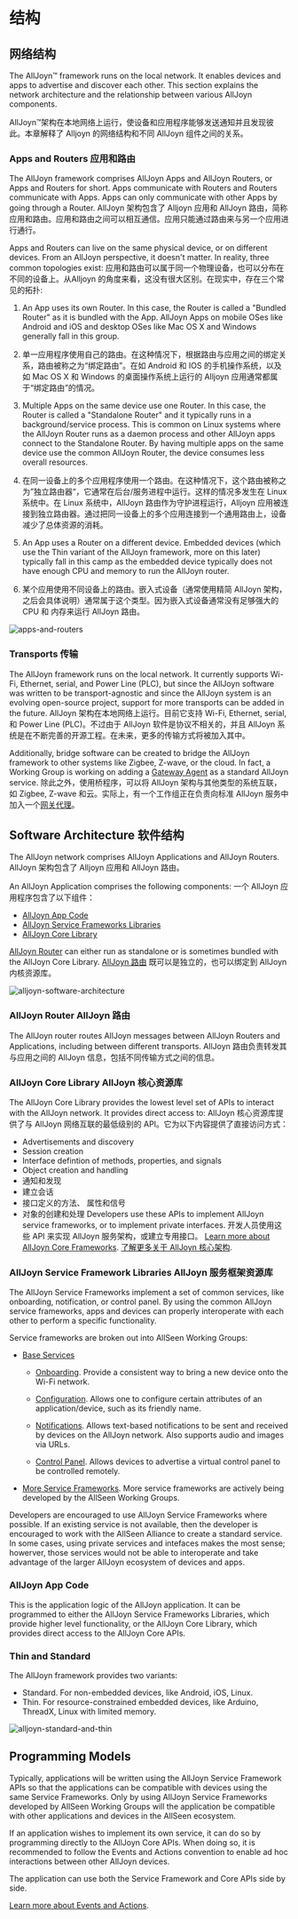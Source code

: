 # 结构

## 网络结构

The AllJoyn&trade; framework runs on the local network. 
It enables devices and apps to advertise and discover 
each other. This section explains the network architecture 
and the relationship between various AllJoyn components.

AllJoyn&trade;架构在本地网络上运行，使设备和应用程序能够发送通知并且发现彼此。本章解释了 Alljoyn 的网络结构和不同 AllJoyn 组件之间的关系。


### Apps and Routers 应用和路由

The AllJoyn framework comprises AllJoyn Apps and AllJoyn 
Routers, or Apps and Routers for short. Apps communicate 
with Routers and Routers communicate with Apps. Apps can 
only communicate with other Apps by going through a Router.
AllJoyn 架构包含了 Alljoyn 应用和 AllJoyn 路由，简称应用和路由。应用和路由之间可以相互通信。应用只能通过路由来与另一个应用进行通行。

Apps and Routers can live on the same physical device, or 
on different devices. From an AllJoyn perspective, it doesn't 
matter.  In reality, three common topologies exist:
应用和路由可以属于同一个物理设备，也可以分布在不同的设备上。从Alljoyn 的角度来看，这没有很大区别。在现实中，存在三个常见的拓扑:
1. An App uses its own Router. In this case, the Router is
called a "Bundled Router" as it is bundled with the App. AllJoyn
Apps on mobile OSes like Android and iOS and desktop OSes like
Mac OS X and Windows generally fall in this group.
1. 单一应用程序使用自己的路由。在这种情况下，根据路由与应用之间的绑定关系，路由被称之为“绑定路由”。在如 Android 和 IOS 的手机操作系统，以及如 Mac OS X 和 Windows 的桌面操作系统上运行的 Alljoyn 应用通常都属于“绑定路由”的情况。

2. Multiple Apps on the same device use one Router.  In this 
case, the Router is called a "Standalone Router" and it 
typically runs in a background/service process.  This is 
common on Linux systems where the AllJoyn Router runs as a 
daemon process and other AllJoyn apps connect to the Standalone 
Router. By having multiple apps on the same device use the 
common AllJoyn Router, the device consumes less overall resources.
2. 在同一设备上的多个应用程序使用一个路由。在这种情况下，这个路由被称之为”独立路由器“，它通常在后台/服务进程中运行。这样的情况多发生在 Linux 系统中。在 Linux 系统中，AllJoyn 路由作为守护进程运行，Alljoyn 应用被连接到独立路由器。通过把同一设备上的多个应用连接到一个通用路由上，设备减少了总体资源的消耗。
3. An App uses a Router on a different device. Embedded 
devices (which use the Thin variant of the AllJoyn framework, 
more on this later) typically fall in this camp as the embedded 
device typically does not have enough CPU and memory to run 
the AllJoyn router.
3. 某个应用使用不同设备上的路由。嵌入式设备（通常使用精简 AllJoyn 架构，之后会具体说明）通常属于这个类型。因为嵌入式设备通常没有足够强大的 CPU 和 内存来运行 AllJoyn 路由。

![apps-and-routers][apps-and-routers]

### Transports 传输 

The AllJoyn framework runs on the local network.  It currently 
supports Wi-Fi, Ethernet, serial, and Power Line (PLC), but since
the AllJoyn software was written to be transport-agnostic and
since the AllJoyn system is an evolving open-source project,
support for more transports can be added in the future.
AllJoyn 架构在本地网络上运行。目前它支持 Wi-Fi, Ethernet, serial, 和 Power Line (PLC)。不过由于 AllJoyn 软件是协议不相关的，并且 AllJoyn 系统是在不断完善的开源工程。在未来，更多的传输方式将被加入其中。


Additionally, bridge software can be created to bridge the 
AllJoyn framework to other systems like Zigbee, Z-wave, or 
the cloud. In fact, a Working Group is working on adding a 
[Gateway Agent][gateway-agent] as a standard AllJoyn service.
除此之外，使用桥程序，可以将 AllJoyn 架构与其他类型的系统互联，如 Zigbee, Z-wave 和云。实际上，有一个工作组正在负责向标准 AllJoyn 服务中加入一个[网关代理][gateway-agent]。
##  Software Architecture 软件结构

The AllJoyn network comprises AllJoyn Applications and AllJoyn Routers.
AllJoyn 架构包含了 Alljoyn 应用和 AllJoyn 路由。

An AllJoyn Application comprises the following components:
一个 AllJoyn 应用程序包含了以下组件：
* [AllJoyn App Code][app-code]
* [AllJoyn Service Frameworks Libraries][services]
* [AllJoyn Core Library][core]

[AllJoyn Router][router] can either run as standalone or is 
sometimes bundled with the AllJoyn Core Library.
[AllJoyn 路由][router] 既可以是独立的，也可以绑定到 AllJoyn 内核资源库。

![alljoyn-software-architecture][alljoyn-software-architecture]

### AllJoyn Router AllJoyn 路由

The AllJoyn router routes AllJoyn messages between AllJoyn Routers 
and Applications, including between different transports.
AllJoyn 路由负责转发其与应用之间的 AllJoyn 信息，包括不同传输方式之间的信息。

### AllJoyn Core Library AllJoyn 核心资源库

The AllJoyn Core Library provides the lowest level set of APIs 
to interact with the AllJoyn network.  It provides direct access to:
AllJoyn 核心资源库提供了与 AllJoyn 网络互联的最低级别的 API。它为以下内容提供了直接访问方式：

* Advertisements and discovery
* Session creation
* Interface defintion of methods, properties, and signals
* Object creation and handling
* 通知和发现
* 建立会话
* 接口定义的方法、 属性和信号
* 对象的创建和处理
Developers use these APIs to implement AllJoyn service frameworks, or to implement private interfaces.
开发人员使用这些 API 来实现 AllJoyn 服务架构，或建立专用接口。
[Learn more about AllJoyn Core Frameworks][learn-core].
[了解更多关于 AllJoyn 核心架构][learn-core].

### AllJoyn Service Framework Libraries AllJoyn 服务框架资源库

The AllJoyn Service Frameworks implement a set of common services, 
like onboarding, notification, or control panel. By using the 
common AllJoyn service frameworks, apps and devices can properly 
interoperate with each other to perform a specific functionality.

Service frameworks are broken out into AllSeen Working Groups:

* [Base Services][base-services]
  * [Onboarding][onboarding]. Provide a consistent way to bring a new device onto 
    the Wi-Fi network.

  * [Configuration][configuration]. Allows one to configure certain attributes of 
    an application/device, such as its friendly name.

  * [Notifications][notifications]. Allows text-based notifications to be sent and 
    received by devices on the AllJoyn network. Also supports audio and images
    via URLs.

  * [Control Panel][controlpanel]. Allows devices to advertise a virtual control
    panel to be controlled remotely.

* [More Service Frameworks][wiki]. More service frameworks are actively
  being developed by the AllSeen Working Groups.

Developers are encouraged to use AllJoyn Service Frameworks
where possible. If an existing service is not available,
then the developer is encouraged to work with the AllSeen
Alliance to create a standard service.  In some cases, using
private services and intefaces makes the most sense; howerver,
those services would not be able to interoperate and take
advantage of the larger AllJoyn ecosystem of devices and apps.

### AllJoyn App Code

This is the application logic of the AllJoyn application. 
It can be programmed to either the AllJoyn Service Frameworks 
Libraries, which provide higher level functionality, or the 
AllJoyn Core Library, which provides direct access to the AllJoyn Core APIs.

### Thin and Standard

The AllJoyn framework provides two variants:
* Standard.  For non-embedded devices, like Android, iOS, Linux.
* Thin.  For resource-constrained embedded devices, like Arduino, 
ThreadX, Linux with limited memory.

![alljoyn-standard-and-thin][alljoyn-standard-and-thin]

## Programming Models

Typically, applications will be written using the AllJoyn Service
Framework APIs so that the applications can be compatible with devices
using the same Service Frameworks. Only by using AllJoyn Service
Frameworks developed by AllSeen Working Groups will the application
be compatible with other applications and devices in the AllSeen
ecosystem.

If an application wishes to implement its own service, it can do so
by programming directly to the AllJoyn Core APIs. When doing so, it
is recommended to follow the Events and Actions convention to enable
ad hoc interactions between other AllJoyn devices.

The application can use both the Service Framework and Core APIs
side by side.

[Learn more about Events and Actions][events-and-actions].

[apps-and-routers]: /files/learn/apps-and-routers.png

[learn-core]: /learn/core

[app-code]: #alljoyn-app-code
[services]: #alljoyn-service-frameworks-libraries
[core]: #alljoyn-core-library
[router]: #alljoyn-router

[events-and-actions]: /learn/core/events-and-actions
[alljoyn-software-architecture]: /files/learn/alljoyn-software-architecture.png
[alljoyn-standard-and-thin]: /files/learn/alljoyn-standard-and-thin.png

[base-services]: /learn/base-services
[onboarding]: /learn/base-services/onboarding
[configuration]: /learn/base-services/configuration
[notifications]: /learn/base-services/notification
[controlpanel]: /learn/base-services/controlpanel

[wiki]: https://wiki.allseenalliance.org/
[gateway-agent]: https://wiki.allseenalliance.org/gateway/gatewayagent
